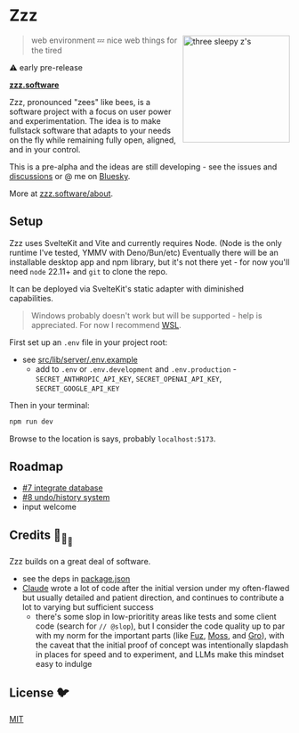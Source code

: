 # Zzz

[<img src="/static/logo.svg" alt="three sleepy z's" align="right" width="192" height="192">](https://www.zzz.software/)

> web environment 💤 nice web things for the tired

⚠️ early pre-release

**[zzz.software](https://www.zzz.software/)**

Zzz, pronounced "zees" like bees,
is a software project with a focus on user power and experimentation.
The idea is to make fullstack software that adapts to your needs on the fly
while remaining fully open, aligned, and in your control.

This is a pre-alpha and the ideas are still developing -
see the issues and [discussions](https://github.com/ryanatkn/zzz/discussions)
or @ me on [Bluesky](https://bsky.app/profile/ryanatkn.com).

More at [zzz.software/about](https://www.zzz.software/about).

## Setup

Zzz uses SvelteKit and Vite and currently requires Node.
(Node is the only runtime I've tested, YMMV with Deno/Bun/etc)
Eventually there will be an installable desktop app and npm library,
but it's not there yet - for now you'll need `node` 22.11+ and `git` to clone the repo.

It can be deployed via SvelteKit's static adapter with diminished capabilities.

> Windows probably doesn't work but will be supported - help is appreciated.
> For now I recommend [WSL](https://learn.microsoft.com/en-us/windows/wsl/install).

First set up an `.env` file in your project root:

- see [src/lib/server/.env.example](/src/lib/server/.env.example)
  - add to `.env` or `.env.development` and `.env.production` -
    `SECRET_ANTHROPIC_API_KEY`, `SECRET_OPENAI_API_KEY`, `SECRET_GOOGLE_API_KEY`

Then in your terminal:

```bash
npm run dev
```

Browse to the location is says, probably `localhost:5173`.

## Roadmap

- [#7 integrate database](https://github.com/ryanatkn/zzz/issues/7)
- [#8 undo/history system](https://github.com/ryanatkn/zzz/issues/8)
- input welcome

## Credits 🐢<sub>🐢</sub><sub><sub>🐢</sub></sub>

Zzz builds on a great deal of software.

- see the deps in [package.json](package.json)
- [Claude](https://claude.ai/) wrote a lot of code after the initial version
  under my often-flawed but usually detailed and patient direction,
  and continues to contribute a lot to varying but sufficient success
  - there's some slop in low-prioritity areas like tests and some client code
    (search for `// @slop`),
    but I consider the code quality up to par with my norm for the important parts
    (like [Fuz](https://github.com/ryanatkn/fuz),
    [Moss](https://github.com/ryanatkn/moss), and [Gro](https://github.com/ryanatkn/gro)),
    with the caveat that the initial proof of concept
    was intentionally slapdash in places for speed and to experiment,
    and LLMs make this mindset easy to indulge

## License 🐦

[MIT](LICENSE)
